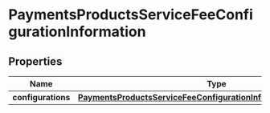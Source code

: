 
# PaymentsProductsServiceFeeConfigurationInformation

## Properties
Name | Type | Description | Notes
------------ | ------------- | ------------- | -------------
**configurations** | [**PaymentsProductsServiceFeeConfigurationInformationConfigurations**](PaymentsProductsServiceFeeConfigurationInformationConfigurations.md) |  |  [optional]



